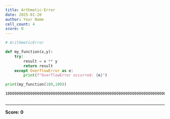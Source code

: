 ```yaml
---
title: Arthmetic-Error
date: 2025-01-20
author: Your Name
cell_count: 4
score: 0
---
```


```python
# ArithmeticError
```


```python
def my_function(x,y):
    try:
        result = x ** y
        return result
    except OverflowError as e:
        print(f"OverflowError occurred: {e}")
```


```python
print(my_function(100,100))
```

    100000000000000000000000000000000000000000000000000000000000000000000000000000000000000000000000000000000000000000000000000000000000000000000000000000000000000000000000000000000000000000000000000000000



```python

```


---
**Score: 0**
